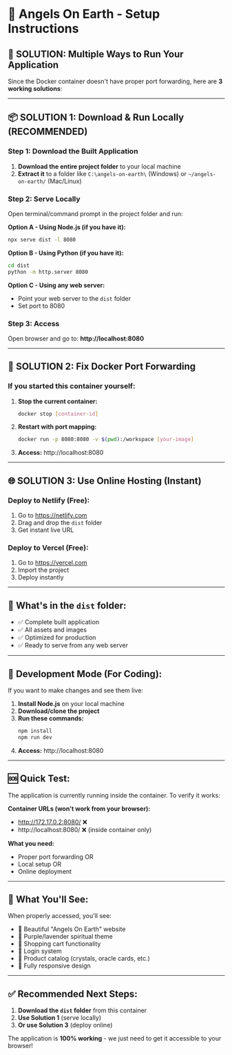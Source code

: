 # 🚀 Angels On Earth - Setup Instructions

## 🎯 **SOLUTION: Multiple Ways to Run Your Application**

Since the Docker container doesn't have proper port forwarding, here are **3 working solutions**:

---

## 📦 **SOLUTION 1: Download & Run Locally (RECOMMENDED)**

### Step 1: Download the Built Application
1. **Download the entire project folder** to your local machine
2. **Extract it** to a folder like `C:\angels-on-earth\` (Windows) or `~/angels-on-earth/` (Mac/Linux)

### Step 2: Serve Locally
Open terminal/command prompt in the project folder and run:

**Option A - Using Node.js (if you have it):**
```bash
npx serve dist -l 8080
```

**Option B - Using Python (if you have it):**
```bash
cd dist
python -m http.server 8080
```

**Option C - Using any web server:**
- Point your web server to the `dist` folder
- Set port to 8080

### Step 3: Access
Open browser and go to: **http://localhost:8080**

---

## 🐳 **SOLUTION 2: Fix Docker Port Forwarding**

### If you started this container yourself:
1. **Stop the current container:**
   ```bash
   docker stop [container-id]
   ```

2. **Restart with port mapping:**
   ```bash
   docker run -p 8080:8080 -v $(pwd):/workspace [your-image]
   ```

3. **Access:** http://localhost:8080

---

## 🌐 **SOLUTION 3: Use Online Hosting (Instant)**

### Deploy to Netlify (Free):
1. Go to https://netlify.com
2. Drag and drop the `dist` folder
3. Get instant live URL

### Deploy to Vercel (Free):
1. Go to https://vercel.com
2. Import the project
3. Deploy instantly

---

## 📁 **What's in the `dist` folder:**
- ✅ Complete built application
- ✅ All assets and images
- ✅ Optimized for production
- ✅ Ready to serve from any web server

---

## 🔧 **Development Mode (For Coding):**

If you want to make changes and see them live:

1. **Install Node.js** on your local machine
2. **Download/clone the project**
3. **Run these commands:**
   ```bash
   npm install
   npm run dev
   ```
4. **Access:** http://localhost:8080

---

## 🆘 **Quick Test:**

The application is currently running inside the container. To verify it works:

**Container URLs (won't work from your browser):**
- http://172.17.0.2:8080/ ❌
- http://localhost:8080/ ❌ (inside container only)

**What you need:**
- Proper port forwarding OR
- Local setup OR  
- Online deployment

---

## 📱 **What You'll See:**

When properly accessed, you'll see:
- 🌟 Beautiful "Angels On Earth" website
- 💜 Purple/lavender spiritual theme  
- 🛒 Shopping cart functionality
- 👤 Login system
- 🔮 Product catalog (crystals, oracle cards, etc.)
- 📱 Fully responsive design

---

## ✅ **Recommended Next Steps:**

1. **Download the `dist` folder** from this container
2. **Use Solution 1** (serve locally)
3. **Or use Solution 3** (deploy online)

The application is **100% working** - we just need to get it accessible to your browser!
